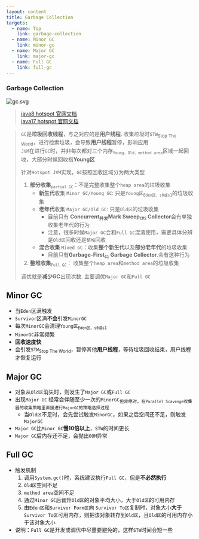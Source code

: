 ```yaml
---
layout: content
title: Garbage Collection
targets:
  - name: Top
    link: garbage-collection
  - name: Minor GC
    link: minor-gc
  - name: Major GC
    link: major-gc
  - name: Full GC
    link: full-gc
---
```


### Garbage Collection

![gc.svg](/assets/images/jvm/GC.svg)

> [java8 hotspot 官网文档](https://docs.oracle.com/javase/8/docs/technotes/guides/vm/gctuning/toc.html)\
> [java17 hotspot 官网文档](https://docs.oracle.com/en/java/javase/17/gctuning/introduction-garbage-collection-tuning.html)

> `GC`是**垃圾回收线程**，与之对应的是**用户线程**. 收集垃圾时`STW`<sub>Stop The World</sub>，进行检索垃圾，会导致**用户线程**暂停，影响应用\
> `JVM`在进行`GC`时，并非每次都对三个内存<sub>`Young、Old、method area`</sub>区域一起回收，大部分时候回收指**Young区**
>
> 针对`Hotspot JVM`实现，`GC`按照回收区域分为两大类型
> 1. **部分收集**<sub>`partial GC`</sub>：不是完整收集整个`heap area`的垃圾收集
>     - **新生代**收集 `Minor GC/Young GC`: 只是`Young区`<sub>`Eden区、s0或s1`</sub>的垃圾收集
>     - **老年代**收集 `Major GC/Old GC`: 只是`Old区`的垃圾收集
>         - 目前只有 **Concurrent<sub>并发</sub>Mark Sweep<sub>`CMS`</sub> Collector**会有单独收集老年代的行为
>         - 注意，很多时候`Major GC`会和`Full GC`混淆使用，需要具体分辨是`Old区`回收还是`整堆`回收
>     - **混合收集** `Mixed GC`：收集**整个新生代**以及**部分老年代**的垃圾收集
>         - 目前只有**Garbage-First<sub>`G1`</sub> Garbage Collector**.会有这种行为
> 2. **整堆收集**<sub>`Full GC`</sub>： 收集整个`heap area`和`method area`的垃圾收集
>
> 调优就是**减少GC**出现次数. 主要调优`Major GC`和`Full GC`

## Minor GC

- 当`Eden`区满触发
- `Survivor`区满**不会**引发`MinorGC`
- 每次`MinorGC`会清理`Young区`<sub>`Eden区、s0或s1`</sub>
- `MinorGC`非常频繁
- **回收速度快**
- 会引发`STW`<sub>Stop The World</sub>，暂停其他**用户线程**，等待垃圾回收结束，用户线程才恢复运行

## Major GC

- 对象从`Old区`消失时，则发生了`Major GC`或`Full GC`
- 出现`Major GC` 经常会伴随至少一次的`MinorGC`<sub>但非绝对，在`Parallel Scavenge`收集器的收集策略里直接进行`MajorGC`的策略选择过程</sub>
  - 当`Old区`不足时，会先尝试触发`MinorGC`，如果之后空间还不足，则触发`MajorGC`
- `Major GC`比`Minor GC`**慢10倍以上**，`STW`的时间更长
- `Major GC`后内存还不足，会抛出`OOM`异常

## Full GC

- 触发机制
    1. 调用`System.gc()`时，系统建议执行`Full GC`，但是**不必然执行**
    2. `Old区`空间不足
    3. `method area`空间不足
    4. 通过`Minor GC`后晋升`Old区`的对象平均大小，大于`Old区`的可用内存
    5. 由`Eden区`和`Survivor Form区`向 `Survivor To区`复制时，对象大小**大于**`Survivor To区`可用内存，则把该对象转存到`Old区`，且`Old区`的可用内存小于该对象大小
- 说明：`Full GC`是开发或调优中尽量要避免的，这样`STW`时间会短一些

